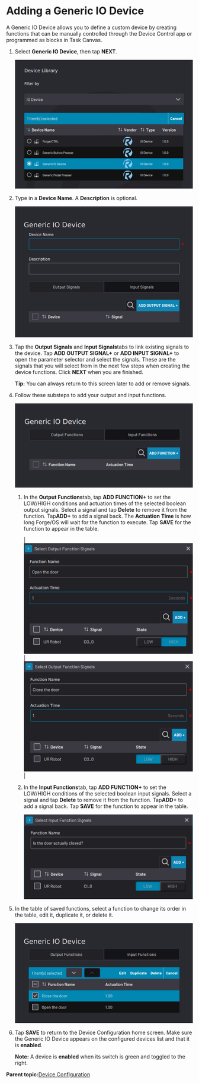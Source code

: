 # Adding a Generic IO Device

A Generic IO Device allows you to define a custom device by creating functions that can be manually controlled through the Device Control app or programmed as blocks in Task Canvas.

1.  Select **Generic IO Device**, then tap **NEXT**.

    ![](../../../_Media/ForgeOS-5-x/Device-Config-App-5-x/Generic_IO_Device/device-configuration-device-library-generic-io-device.png)

2.  Type in a **Device Name**. A **Description** is optional.

    ![](../../../_Media/ForgeOS-5-x/Device-Config-App-5-x/Generic_IO_Device/device-configuration-generic-io-device-name.png)

3.  Tap the **Output Signals** and **Input Signals**tabs to link existing signals to the device. Tap **ADD OUTPUT SIGNAL+** or **ADD INPUT SIGNAL+** to open the parameter selector and select the signals. These are the signals that you will select from in the next few steps when creating the device functions. Click **NEXT** when you are finished.

    **Tip:** You can always return to this screen later to add or remove signals.

4.  Follow these substeps to add your output and input functions.

    ![](../../../_Media/ForgeOS-5-x/Device-Config-App-5-x/Generic_IO_Device/device-configuration-generic-io-device-functions.png)

    1.  In the **Output Functions**tab, tap **ADD FUNCTION+** to set the LOW/HIGH conditions and actuation times of the selected boolean output signals. Select a signal and tap **Delete** to remove it from the function. Tap**ADD+** to add a signal back. The **Actuation Time** is how long Forge/OS will wait for the function to execute. Tap **SAVE** for the function to appear in the table.

        |![](../../../_Media/ForgeOS-5-x/Device-Config-App-5-x/Generic_IO_Device/device-configuration-generic-io-device-output-function-open.png)|![](../../../_Media/ForgeOS-5-x/Device-Config-App-5-x/Generic_IO_Device/device-configuration-generic-io-device-output-function-close.png)|

    2.  In the **Input Functions**tab, tap **ADD FUNCTION+** to set the LOW/HIGH conditions of the selected boolean input signals. Select a signal and tap **Delete** to remove it from the function. Tap**ADD+** to add a signal back. Tap **SAVE** for the function to appear in the table.

        ![](../../../_Media/ForgeOS-5-x/Device-Config-App-5-x/Generic_IO_Device/device-configuration-generic-io-device-input-function.png)

5.  In the table of saved functions, select a function to change its order in the table, edit it, duplicate it, or delete it.

    ![](../../../_Media/ForgeOS-5-x/Device-Config-App-5-x/Generic_IO_Device/device-configuration-generic-io-device-functions-done.png)

6.  Tap **SAVE** to return to the Device Configuration home screen. Make sure the Generic IO Device appears on the configured devices list and that it is ​**enabled**​.

    **Note:** A device is **enabled** when its switch is green and toggled to the right.


**Parent topic:**[Device Configuration](../4-Device-Configuration-App/device_configuration.md)

